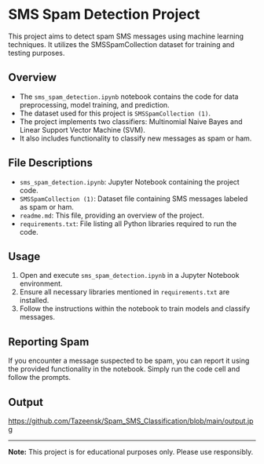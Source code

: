 # SMS Spam Detection Project

This project aims to detect spam SMS messages using machine learning techniques. It utilizes the SMSSpamCollection dataset for training and testing purposes.

## Overview

- The `sms_spam_detection.ipynb` notebook contains the code for data preprocessing, model training, and prediction.
- The dataset used for this project is `SMSSpamCollection (1)`.
- The project implements two classifiers: Multinomial Naive Bayes and Linear Support Vector Machine (SVM).
- It also includes functionality to classify new messages as spam or ham.

## File Descriptions

- `sms_spam_detection.ipynb`: Jupyter Notebook containing the project code.
- `SMSSpamCollection (1)`: Dataset file containing SMS messages labeled as spam or ham.
- `readme.md`: This file, providing an overview of the project.
- `requirements.txt`: File listing all Python libraries required to run the code.

## Usage

1. Open and execute `sms_spam_detection.ipynb` in a Jupyter Notebook environment.
2. Ensure all necessary libraries mentioned in `requirements.txt` are installed.
3. Follow the instructions within the notebook to train models and classify messages.

## Reporting Spam

If you encounter a message suspected to be spam, you can report it using the provided functionality in the notebook. Simply run the code cell and follow the prompts.

## Output
https://github.com/Tazeensk/Spam_SMS_Classification/blob/main/output.jpg

---

**Note:** This project is for educational purposes only. Please use responsibly.

